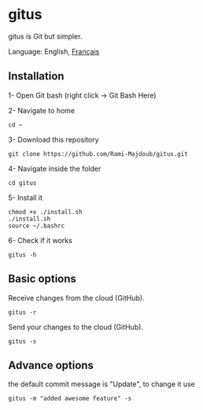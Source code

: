 # gitus
gitus is Git but simpler.

Language: English, [Français](./README-fr.md)
## Installation
1- Open Git bash (right click -> Git Bash Here)

2- Navigate to home

	cd ~

3- Download this repository

	git clone https://github.com/Rami-Majdoub/gitus.git

4- Navigate inside the folder

	cd gitus

5- Install it

	chmod +x ./install.sh
	./install.sh
	source ~/.bashrc

6- Check if it works

	gitus -h

## Basic options
Receive changes from the cloud (GitHub).

	gitus -r

Send your changes to the cloud (GitHub).

	gitus -s

## Advance options
the default commit message is "Update", to change it use

	gitus -m "added awesome feature" -s
